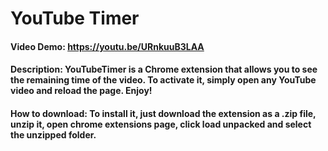 
# YouTube Timer
#### Video Demo:  <https://youtu.be/URnkuuB3LAA>
#### Description: YouTubeTimer is a Chrome extension that allows you to see the remaining time of the video. To activate it, simply open any YouTube video and reload the page. Enjoy!
#### How to download: To install it, just download the extension as a .zip file, unzip it, open chrome extensions page, click load unpacked and select the unzipped folder.